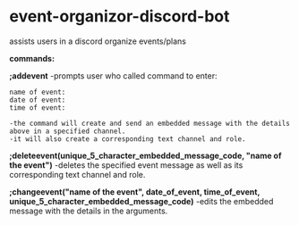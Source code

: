 # event-organizor-discord-bot
assists users in a discord organize events/plans

**commands:**

**;addevent**
  -prompts user who called command to enter:
  
  
  
    name of event:
    date of event:
    time of event:
    
    -the command will create and send an embedded message with the details above in a specified channel.
    -it will also create a corresponding text channel and role.
    
**;deleteevent(unique_5_character_embedded_message_code, "name of the event")**
  -deletes the specified event message as well as its corresponding text channel and role.
  
**;changeevent("name of the event", date_of_event, time_of_event, unique_5_character_embedded_message_code)**
  -edits the embedded message with the details in the arguments.
  
  
  
